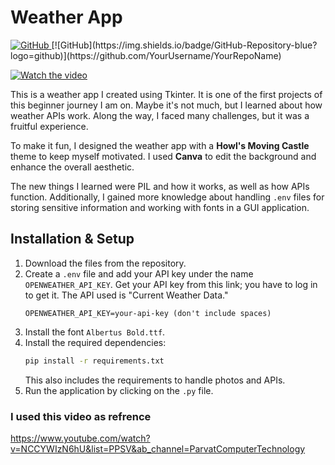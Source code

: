 # Weather App
<a href="https://github.com/YourUsername/YourRepoName" target="_blank">
  <img src="https://img.icons8.com/ios-glyphs/30/000000/github.png" alt="GitHub">
</a>
[![GitHub](https://img.shields.io/badge/GitHub-Repository-blue?logo=github)](https://github.com/YourUsername/YourRepoName)

[![Watch the video](https://img.youtube.com/vi/iHRFc9BVrk4/hqdefault.jpg)](https://www.youtube.com/watch?v=iHRFc9BVrk4)


This is a weather app I created using Tkinter. It is one of the first projects of this beginner journey I am on. Maybe it's not much, but I learned about how weather APIs work. Along the way, I faced many challenges, but it was a fruitful experience.

To make it fun, I designed the weather app with a **Howl's Moving Castle** theme to keep myself motivated. I used **Canva** to edit the background and enhance the overall aesthetic.

The new things I learned were PIL and how it works, as well as how APIs function. Additionally, I gained more knowledge about handling `.env` files for storing sensitive information and working with fonts in a GUI application.

## Installation & Setup

1. Download the files from the repository.
2. Create a `.env` file and add your API key under the name `OPENWEATHER_API_KEY`. Get your API key from this link; you have to log in to get it. The API used is "Current Weather Data."
   ```
   OPENWEATHER_API_KEY=your-api-key (don't include spaces)
   ```
3. Install the font `Albertus Bold.ttf`.
4. Install the required dependencies:
   ```sh
   pip install -r requirements.txt
   ```
   This also includes the requirements to handle photos and APIs.
5. Run the application by clicking on the `.py` file.

### I used this video as refrence 
https://www.youtube.com/watch?v=NCCYWIzN6hU&list=PPSV&ab_channel=ParvatComputerTechnology
